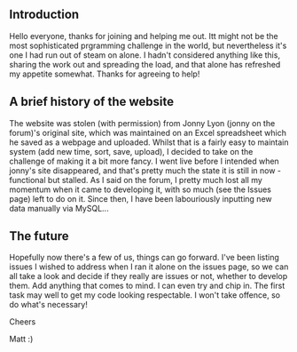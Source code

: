 ## Introduction ##

Hello everyone, thanks for joining and helping me out. Itt might not be the most sophisticated prgramming challenge in the world, but nevertheless it's one I had run out of steam on alone. I hadn't considered anything like this, sharing the work out and spreading the load, and that alone has refreshed my appetite somewhat. Thanks for agreeing to help!

## A brief history of the website ##

The website was stolen (with permission) from Jonny Lyon (jonny on the forum)'s original site, which was maintained on an Excel spreadsheet which he saved as a webpage and uploaded. Whilst that is a fairly easy to maintain system (add new time, sort, save, upload), I decided to take on the challenge of making it a bit more fancy. I went live before I intended when jonny's site disappeared, and that's pretty much the state it is still in now - functional but stalled. As I said on the forum, I pretty much lost all my momentum when it came to developing it, with so much (see the Issues page) left to do on it. Since then, I have been labouriously inputting new data manually via MySQL...

## The future ##

Hopefully now there's a few of us, things can go forward. I've been listing issues I wished to address when I ran it alone on the issues page, so we can all take a look and decide if they really are issues or not, whether to develop them. Add anything that comes to mind. I can even try and chip in. The first task may well to get my code looking respectable. I won't take offence, so do what's necessary!

Cheers

Matt :)